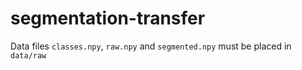 # segmentation-transfer

Data files `classes.npy`, `raw.npy` and `segmented.npy` must be placed in `data/raw`
